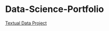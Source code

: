 # Data-Science-Portfolio
[Textual Data Project](https://natesock.github.io/Data-Science-Portfolio/blob/main/TextualDataProject.html)
